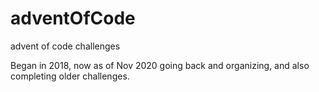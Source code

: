 # adventOfCode
advent of code challenges

Began in 2018, now as of Nov 2020 going back and organizing, and also completing older challenges.
